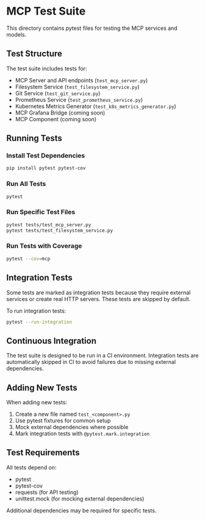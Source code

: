 # MCP Test Suite

This directory contains pytest files for testing the MCP services and models.

## Test Structure

The test suite includes tests for:

- MCP Server and API endpoints (`test_mcp_server.py`)
- Filesystem Service (`test_filesystem_service.py`)
- Git Service (`test_git_service.py`)
- Prometheus Service (`test_prometheus_service.py`)
- Kubernetes Metrics Generator (`test_k8s_metrics_generator.py`)
- MCP Grafana Bridge (coming soon)
- MCP Component (coming soon)

## Running Tests

### Install Test Dependencies

```bash
pip install pytest pytest-cov
```

### Run All Tests

```bash
pytest
```

### Run Specific Test Files

```bash
pytest tests/test_mcp_server.py
pytest tests/test_filesystem_service.py
```

### Run Tests with Coverage

```bash
pytest --cov=mcp
```

## Integration Tests

Some tests are marked as integration tests because they require external services or create real HTTP servers. These tests are skipped by default.

To run integration tests:

```bash
pytest --run-integration
```

## Continuous Integration

The test suite is designed to be run in a CI environment. Integration tests are automatically skipped in CI to avoid failures due to missing external dependencies.

## Adding New Tests

When adding new tests:

1. Create a new file named `test_<component>.py`
2. Use pytest fixtures for common setup
3. Mock external dependencies where possible
4. Mark integration tests with `@pytest.mark.integration`

## Test Requirements

All tests depend on:
- pytest
- pytest-cov
- requests (for API testing)
- unittest.mock (for mocking external dependencies)

Additional dependencies may be required for specific tests. 